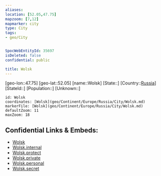 ```yaml
---
aliases: 
location: [52.05,47.75]
mapzoom: [7,12] 
mapmarker: city 
type: City
tags:
- geo/City


SpocWebEntityId: 35697
isDeleted: false
confidential: public

title: Wolsk
---
```

[geo-lon::47.75]
[geo-lat::52.05]
[name::Wolsk]
[State::]
[Country::[Russia](geo/Continent/Europe/Russia.md)]
[StateId::]
[Population::]
[Unknown::]


```leaflet
id: Wolsk
coordinates: [Wolsk](geo/Continent/Europe/Russia/City/Wolsk.md)
markerFile: [Wolsk](geo/Continent/Europe/Russia/City/Wolsk.md)
defaultZoom: 11 
maxZoom: 18
```


## Confidential Links & Embeds: 
- [Wolsk](../../../../../../_public/geo/Continent/Europe/Russia/City/Wolsk.md) 
- [Wolsk.internal](../../../../../../_internal/geo/Continent/Europe/Russia/City/Wolsk.internal.md) 
- [Wolsk.protect](../../../../../../_protect/geo/Continent/Europe/Russia/City/Wolsk.protect.md) 
- [Wolsk.private](../../../../../../_private/geo/Continent/Europe/Russia/City/Wolsk.private.md) 
- [Wolsk.personal](../../../../../../_personal/geo/Continent/Europe/Russia/City/Wolsk.personal.md) 
- [Wolsk.secret](../../../../../../_secret/geo/Continent/Europe/Russia/City/Wolsk.secret.md) 
